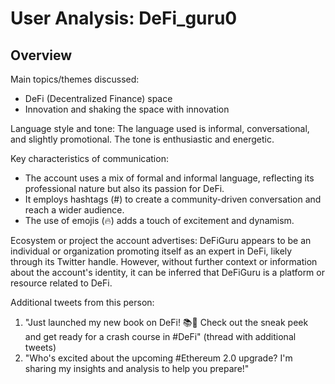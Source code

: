 # User Analysis: DeFi_guru0

## Overview

Main topics/themes discussed:

* DeFi (Decentralized Finance) space
* Innovation and shaking the space with innovation

Language style and tone:
The language used is informal, conversational, and slightly promotional. The tone is enthusiastic and energetic.

Key characteristics of communication:
* The account uses a mix of formal and informal language, reflecting its professional nature but also its passion for DeFi.
* It employs hashtags (#) to create a community-driven conversation and reach a wider audience.
* The use of emojis (🔥) adds a touch of excitement and dynamism.

Ecosystem or project the account advertises:
DeFiGuru appears to be an individual or organization promoting itself as an expert in DeFi, likely through its Twitter handle. However, without further context or information about the account's identity, it can be inferred that DeFiGuru is a platform or resource related to DeFi.

Additional tweets from this person:

1. "Just launched my new book on DeFi! 📚👀 Check out the sneak peek and get ready for a crash course in #DeFi" (thread with additional tweets)
2. "Who's excited about the upcoming #Ethereum 2.0 upgrade? I'm sharing my insights and analysis to help you prepare!"